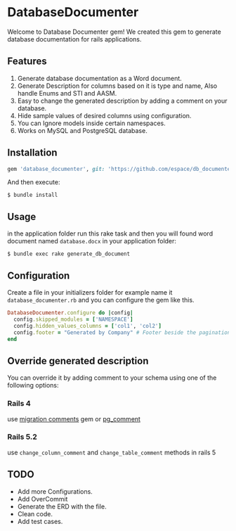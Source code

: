 # DatabaseDocumenter

Welcome to Database Documenter gem! We created this gem to generate database documentation for rails applications.

## Features

1. Generate database documentation as a Word document.
2. Generate Description for columns based on it is type and name, Also handle Enums and STI and AASM.
3. Easy to change the generated description by adding a comment on your database.
4. Hide sample values of desired columns using configuration.
5. You can Ignore models inside certain namespaces.
6. Works on MySQL and PostgreSQL database.

## Installation

```ruby
gem 'database_documenter', git: 'https://github.com/espace/db_documenter.git'
```

And then execute:

    $ bundle install

## Usage

in the application folder run this rake task and then you will found word document named `database.docx` in your application folder:

    $ bundle exec rake generate_db_document

## Configuration

Create a file in your initializers folder for example name it `database_documenter.rb` and you can configure the gem like this.

```ruby
DatabaseDocumenter.configure do |config|
  config.skipped_modules = ['NAMESPACE']
  config.hidden_values_columns = ['col1', 'col2']
  config.footer = "Generated by Company" # Footer beside the pagination
end
```

## Override generated description
You can override it by adding comment to your schema using one of the following options:

### Rails 4
use [migration comments](https://github.com/pinnymz/migration_comments) gem or [pg_comment](https://github.com/albertosaurus/pg_comment)

### Rails 5.2
use `change_column_comment` and `change_table_comment` methods in rails 5

## TODO

- Add more Configurations.
- Add OverCommit
- Generate the ERD with the file.
- Clean code.
- Add test cases.
